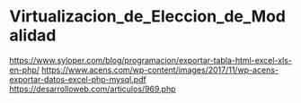 # Virtualizacion_de_Eleccion_de_Modalidad
https://www.syloper.com/blog/programacion/exportar-tabla-html-excel-xls-en-php/
https://www.acens.com/wp-content/images/2017/11/wp-acens-exportar-datos-excel-php-mysql.pdf
https://desarrolloweb.com/articulos/969.php
